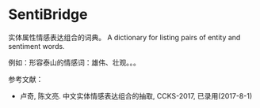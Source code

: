 # SentiBridge
实体属性情感表达组合的词典。
A dictionary for listing pairs of entity and sentiment words.

例如：形容泰山的情感词：雄伟、壮观。。。

参考文献：

- 卢奇, 陈文亮. 中文实体情感表达组合的抽取, CCKS-2017, 已录用(2017-8-1)
